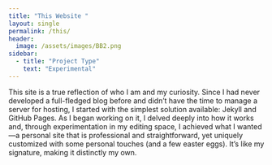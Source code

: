 ```yaml
---
title: "This Website "
layout: single
permalink: /this/
header:
  image: /assets/images/BB2.png
sidebar:
  - title: "Project Type"
    text: "Experimental"
---
```

This site is a true reflection of who I am and my curiosity. Since I had never developed a full-fledged blog before and didn’t have the time to manage a server for hosting, I started with the simplest solution available: Jekyll and GitHub Pages. As I began working on it, I delved deeply into how it works and, through experimentation in my editing space, I achieved what I wanted—a personal site that is professional and straightforward, yet uniquely customized with some personal touches (and a few easter eggs). It’s like my signature, making it distinctly my own.

